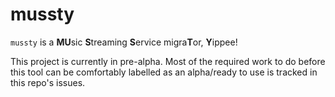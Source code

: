 # mussty

`mussty` is a **MU**sic **S**treaming **S**ervice migra**T**or, **Y**ippee!

This project is currently in pre-alpha. Most of the required work to do before this tool can be comfortably labelled as an alpha/ready to use is tracked in this repo's issues.

